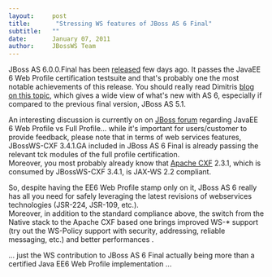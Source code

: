 ```yaml
---
layout:     post
title:       "Stressing WS features of JBoss AS 6 Final"
subtitle:   ""
date:       January 07, 2011
author:     JBossWS Team
---
```




JBoss AS 6.0.0.Final
 has been [released](http://www.jboss.org/jbossas/downloads) few days ago. It passes the 
JavaEE 6 Web Profile
 certification testsuite and that&#39;s probably one the most notable achievements of this release. You should really read Dimitris [blog on this topic](http://dandreadis.blogspot.com/2011/01/introducing-brand-new-jboss-as-60.html), which gives a wide view of what&#39;s new with AS 6, especially if compared to the previous final version, JBoss AS 5.1.  

An interesting discussion is currently on on [JBoss forum](http://community.jboss.org/thread/160813?tstart=0) regarding JavaEE 6 Web Profile vs Full Profile... while it&#39;s important for users/customer to provide feedback, please note that in terms of web services features, JBossWS-CXF 3.4.1.GA included in JBoss AS 6 Final is already passing the relevant tck modules of the full profile certification.  
Moreover, you most probably already know that [Apache CXF](http://cxf.apache.org/) 2.3.1, which is consumed by JBossWS-CXF 3.4.1, is JAX-WS 2.2 compliant.  

So, despite having the EE6 Web Profile stamp only on it, JBoss AS 6 really has all you need for safely leveraging the latest revisions of webservices technologies (JSR-224, JSR-109, etc.).  
Moreover, in addition to the standard compliance above, the switch from the Native stack to the Apache CXF based one brings 
improved WS-* support
 (try out the WS-Policy support with security, addressing, reliable messaging, etc.) and 
better performances
.  

... 
just the WS contribution to JBoss AS 6 Final actually being 
more
 than a certified Java EE6 Web Profile implementation
 ...




